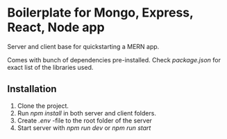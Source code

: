 # Boilerplate for Mongo, Express, React, Node app

Server and client base for quickstarting a MERN app.

Comes with bunch of dependencies pre-installed. Check *package.json* for exact list of the libraries used.

## Installation

1. Clone the project. 
2. Run *npm install* in both server and client folders.
3. Create *.env* -file to the root folder of the server
3. Start server with *npm run dev* or *npm run start*